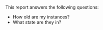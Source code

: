 This report answers the following questions:

- How old are my instances?
- What state are they in?
